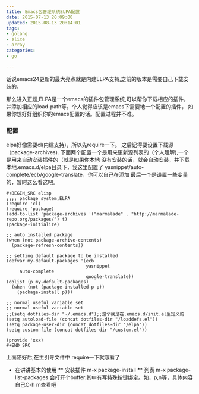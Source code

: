 ```yaml
---
title: Emacs包管理系统ELPA配置
date: 2015-07-13 20:09:00
updated: 2015-08-13 20:14:01
tags: 
- golang
- slice
- array
categories: 
- go

---
```

话说emacs24更新的最大亮点就是内建ELPA支持,之前的版本是需要自己下载安装的.
 
那么进入正题,ELPA是一个emacs的插件包管理系统,可以帮你下载相应的插件，
并添加相应的load-path等。个人觉得应该是emacs下需要地一个配置的插件，
如果你想好好组织你的emacs配置的话。配置过程并不难。
 
 
### 配置
elpa好像需要cl(内建支持)，所以先require一下。
之后记得要设置下载源（package-archives).
下面两个配置一个是用来更新源列表的（个人理解),一个是用来自动安装插件的（就是如果你本地
没有安装的话，就会自动安装，并下载本地.emacs.d/elpa目录下，我这里配置了
yasnippet/auto-complete/ecb/google-translate，你可以自己在添加
最后一个是设置一些变量的，暂时这么看这吧。


<!--more-->


    #+BEGIN_SRC elisp
    ;;;; package system,ELPA
    (require 'cl)
    (require 'package)
    (add-to-list 'package-archives '("marmalade" . "http://marmalade-repo.org/packages/") t)
    (package-initialize)
     
    ;; auto installed package
    (when (not package-archive-contents)
      (package-refresh-contents))
     
    ;; setting default package to be installed
    (defvar my-default-packages '(ecb
                                  yasnippet
         auto-complete
                                  google-translate))
    (dolist (p my-default-packages)
      (when (not (package-installed-p p))
        (package-install p)))
     
    ;; normal useful variable set
    ;; normal useful variable set
    ;;(setq dotfiles-dir "~/.emacs.d");;这个我是在.emacs.d/init.el里定义的
    (setq autoload-file (concat dotfiles-dir "/loaddefs.el"))
    (setq package-user-dir (concat dotfiles-dir "/elpa"))
    (setq custom-file (concat dotfiles-dir "/custom.el"))
     
    (provide 'xxx)
    #+END_SRC

上面陪好后,在主引导文件中 require一下就哦看了
 
* 在讲讲基本的使用
** 安装插件
m-x package-install
** 列表
m-x package-list-packages
会打开个buffer.其中有写特殊按键绑定。如<CR>，p,n等，具体内容自己C-h m查看吧